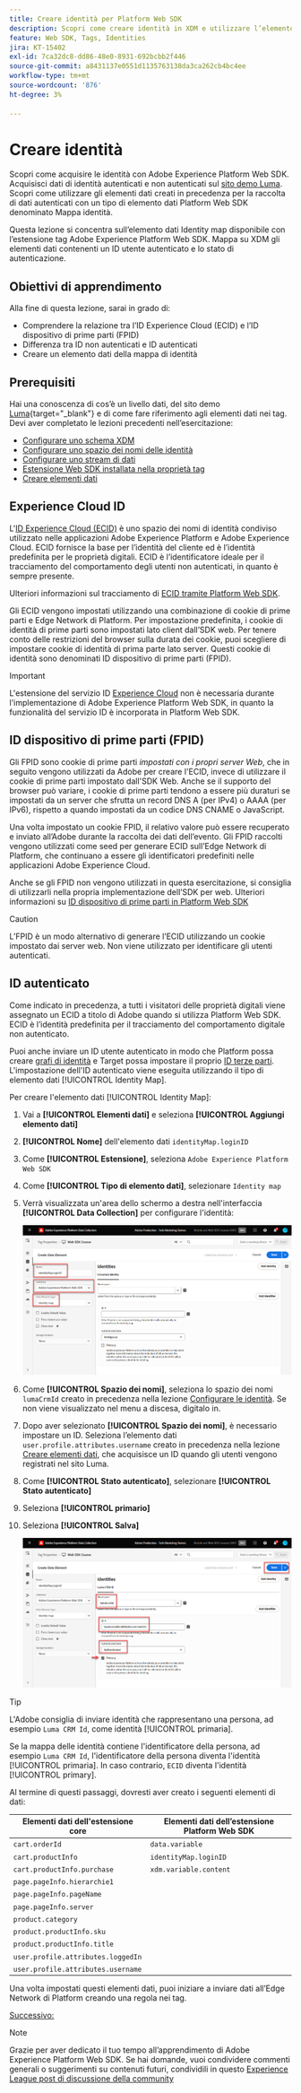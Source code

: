 ```yaml
---
title: Creare identità per Platform Web SDK
description: Scopri come creare identità in XDM e utilizzare l’elemento dati Identity Map per acquisire gli ID utente. Questa lezione fa parte del tutorial Implementare Adobe Experience Cloud con Web SDK.
feature: Web SDK, Tags, Identities
jira: KT-15402
exl-id: 7ca32dc8-dd86-48e0-8931-692bcbb2f446
source-git-commit: a8431137e0551d1135763138da3ca262cb4bc4ee
workflow-type: tm+mt
source-wordcount: '876'
ht-degree: 3%

---
```


# Creare identità

Scopri come acquisire le identità con Adobe Experience Platform Web SDK. Acquisisci dati di identità autenticati e non autenticati sul [sito demo Luma](https://luma.enablementadobe.com/content/luma/us/en.html). Scopri come utilizzare gli elementi dati creati in precedenza per la raccolta di dati autenticati con un tipo di elemento dati Platform Web SDK denominato Mappa identità.

Questa lezione si concentra sull’elemento dati Identity map disponibile con l’estensione tag Adobe Experience Platform Web SDK. Mappa su XDM gli elementi dati contenenti un ID utente autenticato e lo stato di autenticazione.

## Obiettivi di apprendimento

Alla fine di questa lezione, sarai in grado di:

* Comprendere la relazione tra l’ID Experience Cloud (ECID) e l’ID dispositivo di prime parti (FPID)
* Differenza tra ID non autenticati e ID autenticati
* Creare un elemento dati della mappa di identità

## Prerequisiti

Hai una conoscenza di cos’è un livello dati, del sito demo [Luma](https://luma.enablementadobe.com/content/luma/us/en.html){target="_blank"} e di come fare riferimento agli elementi dati nei tag. Devi aver completato le lezioni precedenti nell’esercitazione:

* [Configurare uno schema XDM](configure-schemas.md)
* [Configurare uno spazio dei nomi delle identità](configure-identities.md)
* [Configurare uno stream di dati](configure-datastream.md)
* [Estensione Web SDK installata nella proprietà tag](install-web-sdk.md)
* [Creare elementi dati](create-data-elements.md)


## Experience Cloud ID

L&#39;[ID Experience Cloud (ECID)](https://experienceleague.adobe.com/it/docs/experience-platform/identity/features/ecid) è uno spazio dei nomi di identità condiviso utilizzato nelle applicazioni Adobe Experience Platform e Adobe Experience Cloud. ECID fornisce la base per l’identità del cliente ed è l’identità predefinita per le proprietà digitali. ECID è l’identificatore ideale per il tracciamento del comportamento degli utenti non autenticati, in quanto è sempre presente.

<!-- FYI I commented this out because it was breaking the build - Jack
>[!TIP]
>
> When you use the Experience Platform Web SDK to set up Adobe applications on your digital properties, the ECID is generated at the Adobe Edge server level. As such, ECID is not viewable on the client-side network request payload. You can view the ECID by seeing the Preview tab of the network request, or by using the [Adobe Experience Platform Debugger Edge Trace](set-up-analytics.md#experience-cloud-id-validation).
>![View ECID](assets/validate-dev-console-ecid.png)
-->

Ulteriori informazioni sul tracciamento di [ECID tramite Platform Web SDK](https://experienceleague.adobe.com/it/docs/experience-platform/edge/identity/overview).

Gli ECID vengono impostati utilizzando una combinazione di cookie di prime parti e Edge Network di Platform. Per impostazione predefinita, i cookie di identità di prime parti sono impostati lato client dall’SDK web. Per tenere conto delle restrizioni del browser sulla durata dei cookie, puoi scegliere di impostare cookie di identità di prima parte lato server. Questi cookie di identità sono denominati ID dispositivo di prime parti (FPID).

>[!IMPORTANT]
>
>L&#39;estensione del servizio ID [Experience Cloud](https://exchange.adobe.com/apps/ec/100160/adobe-experience-cloud-id-launch-extension) non è necessaria durante l&#39;implementazione di Adobe Experience Platform Web SDK, in quanto la funzionalità del servizio ID è incorporata in Platform Web SDK.

## ID dispositivo di prime parti (FPID)

Gli FPID sono cookie di prime parti _impostati con i propri server Web_, che in seguito vengono utilizzati da Adobe per creare l&#39;ECID, invece di utilizzare il cookie di prime parti impostato dall&#39;SDK Web. Anche se il supporto del browser può variare, i cookie di prime parti tendono a essere più duraturi se impostati da un server che sfrutta un record DNS A (per IPv4) o AAAA (per IPv6), rispetto a quando impostati da un codice DNS CNAME o JavaScript.

Una volta impostato un cookie FPID, il relativo valore può essere recuperato e inviato all’Adobe durante la raccolta dei dati dell’evento. Gli FPID raccolti vengono utilizzati come seed per generare ECID sull’Edge Network di Platform, che continuano a essere gli identificatori predefiniti nelle applicazioni Adobe Experience Cloud.

Anche se gli FPID non vengono utilizzati in questa esercitazione, si consiglia di utilizzarli nella propria implementazione dell’SDK per web. Ulteriori informazioni su [ID dispositivo di prime parti in Platform Web SDK](https://experienceleague.adobe.com/it/docs/experience-platform/edge/identity/first-party-device-ids)

>[!CAUTION]
>
> L’FPID è un modo alternativo di generare l’ECID utilizzando un cookie impostato dai server web. Non viene utilizzato per identificare gli utenti autenticati.

## ID autenticato

Come indicato in precedenza, a tutti i visitatori delle proprietà digitali viene assegnato un ECID a titolo di Adobe quando si utilizza Platform Web SDK. ECID è l’identità predefinita per il tracciamento del comportamento digitale non autenticato.

Puoi anche inviare un ID utente autenticato in modo che Platform possa creare [grafi di identità](https://experienceleague.adobe.com/it/docs/platform-learn/tutorials/identities/understanding-identity-and-identity-graphs) e Target possa impostare il proprio [ID terze parti](https://experienceleague.adobe.com/it/docs/target/using/audiences/visitor-profiles/3rd-party-id). L&#39;impostazione dell&#39;ID autenticato viene eseguita utilizzando il tipo di elemento dati [!UICONTROL Identity Map].

Per creare l&#39;elemento dati [!UICONTROL Identity Map]:

1. Vai a **[!UICONTROL Elementi dati]** e seleziona **[!UICONTROL Aggiungi elemento dati]**

1. **[!UICONTROL Nome]** dell&#39;elemento dati `identityMap.loginID`

1. Come **[!UICONTROL Estensione]**, seleziona `Adobe Experience Platform Web SDK`

1. Come **[!UICONTROL Tipo di elemento dati]**, selezionare `Identity map`

1. Verrà visualizzata un&#39;area dello schermo a destra nell&#39;interfaccia **[!UICONTROL Data Collection]** per configurare l&#39;identità:

   ![Interfaccia raccolta dati](assets/identity-identityMap-setup.png)

1. Come **[!UICONTROL Spazio dei nomi]**, seleziona lo spazio dei nomi `lumaCrmId` creato in precedenza nella lezione [Configurare le identità](configure-identities.md). Se non viene visualizzato nel menu a discesa, digitalo in.

1. Dopo aver selezionato **[!UICONTROL Spazio dei nomi]**, è necessario impostare un ID. Seleziona l’elemento dati `user.profile.attributes.username` creato in precedenza nella lezione [Creare elementi dati](create-data-elements.md#create-data-elements-to-capture-the-data-layer), che acquisisce un ID quando gli utenti vengono registrati nel sito Luma.

   <!--  >[!TIP]
    >
    >You can verify the **[!UICONTROL Luma CRM ID]** is collected in a data element on the web property by going to the [Luma Demo site](https://luma.enablementadobe.com/content/luma/us/en.html), logging in, [switching the tag environment](validate-with-debugger.md#use-the-experience-platform-debugger-to-map-to-your-tag-property) to your own, and typing `_satellite.getVar("user.profile.attributes.username")` in the web browser developer console.
    >
    >   ![Data Element  ID ](assets/identity-data-element-customer-id.png)
    -->

1. Come **[!UICONTROL Stato autenticato]**, selezionare **[!UICONTROL Stato autenticato]**
1. Seleziona **[!UICONTROL primario]**

1. Seleziona **[!UICONTROL Salva]**

   ![Interfaccia raccolta dati](assets/identity-id-namespace.png)

>[!TIP]
>
> L&#39;Adobe consiglia di inviare identità che rappresentano una persona, ad esempio `Luma CRM Id`, come identità [!UICONTROL primaria].
>
> Se la mappa delle identità contiene l&#39;identificatore della persona, ad esempio `Luma CRM Id`, l&#39;identificatore della persona diventa l&#39;identità [!UICONTROL primaria]. In caso contrario, `ECID` diventa l&#39;identità [!UICONTROL primary].




<!--
1. Once the data element is configured in **[!UICONTROL Data Collection interface]**, it can be tested on the Luma web property like any other Data Element. Enter the following script in the browser developer console
   
   
   ```
   _satellite.getVar('identityMap.loginID')
   ```  

   ![Data Collection interface](assets/identity-consoleIdentityDataElement.png)
   
   >[!NOTE]
   >
   >ECID identifier will NOT populate in the Data Element, as this is configured already with Platform Web SDK.   
-->

Al termine di questi passaggi, dovresti aver creato i seguenti elementi di dati:

| Elementi dati dell&#39;estensione core | Elementi dati dell’estensione Platform Web SDK |
-----------------------------|-------------------------------
| `cart.orderId` | `data.variable` |
| `cart.productInfo` | `identityMap.loginID` |
| `cart.productInfo.purchase` | `xdm.variable.content` |
| `page.pageInfo.hierarchie1` | |
| `page.pageInfo.pageName` | |
| `page.pageInfo.server` | |
| `product.category` | |
| `product.productInfo.sku` | |
| `product.productInfo.title` | |
| `user.profile.attributes.loggedIn` | |
| `user.profile.attributes.username` | |

Una volta impostati questi elementi dati, puoi iniziare a inviare dati all’Edge Network di Platform creando una regola nei tag.

[Successivo: ](create-tag-rule.md)

>[!NOTE]
>
>Grazie per aver dedicato il tuo tempo all’apprendimento di Adobe Experience Platform Web SDK. Se hai domande, vuoi condividere commenti generali o suggerimenti su contenuti futuri, condividili in questo [Experience League post di discussione della community](https://experienceleaguecommunities.adobe.com/t5/adobe-experience-platform-data/tutorial-discussion-implement-adobe-experience-cloud-with-web/td-p/444996)
